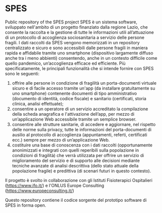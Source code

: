 # SPES
Public repository of the SPES project
SPES è un sistema software, sviluppato nell'ambito di un progetto finanziato dalla regione Lazio, che consente la raccolta e la gestione di tutte le informazioni utili all’attuazione di un protocollo di accoglienza sociosanitaria a servizio delle persone fragili. I dati raccolti da SPES vengono memorizzati in un repository centralizzato e sicuro e sono accessibili dalle persone fragili in maniera rapida e affidabile tramite uno smartphone (dispositivo largamente diffuso anche tra i meno abbienti) consentendo, anche in un contesto difficile come quello pandemico, un’accoglienza efficace ed efficiente. 
Più specificatamente, le principali funzionalità che si intende fornire con SPES sono le seguenti: 
1. offrire alle persone in condizione di fragilità un porta-documenti virtuale sicuro e di facile accesso tramite un'app (da installare gratuitamente su uno smartphone) contenente documenti di tipo amministrativo (documento di identità, codice fiscale) e sanitario (certificati, storia clinica, analisi effettuate);
2. consentire a un operatore di un servizio accreditato la compilazione della scheda anagrafica e l'attivazione dell’app, per mezzo di un’applicazione Web accessibile tramite un semplice browser.
3. consentire alle strutture sanitarie, di accedere e aggiornare, nel rispetto delle norme sulla privacy, tutte le informazioni del porta-documenti di ausilio al protocollo di accoglienza (appuntamenti, referti, certificati ecc.) sempre per mezzo di un’applicazione Web. 
4. costituire una base di conoscenza con i dati raccolti (opportunamente anonimizzati e integrati con quelli reperibili sulla popolazione in condizioni di fragilità) che verrà utilizzata per offrire un servizio di miglioramento del servizio e di supporto alle decisioni mediante tecniche avanzate di analisi descrittiva (dello stato attuale della popolazione fragile) e predittiva (di scenari futuri in questo contesto).

Il progetto è svolto in collaborazione con gli Istituti Fisioterapici Ospitalieri (https://www.ifo.it/) e l'ONLUS Europe Consulting (https://www.europeconsulting.it/)

Questo repository contiene il codice sorgente del prototipo software di SPES in forma open.

